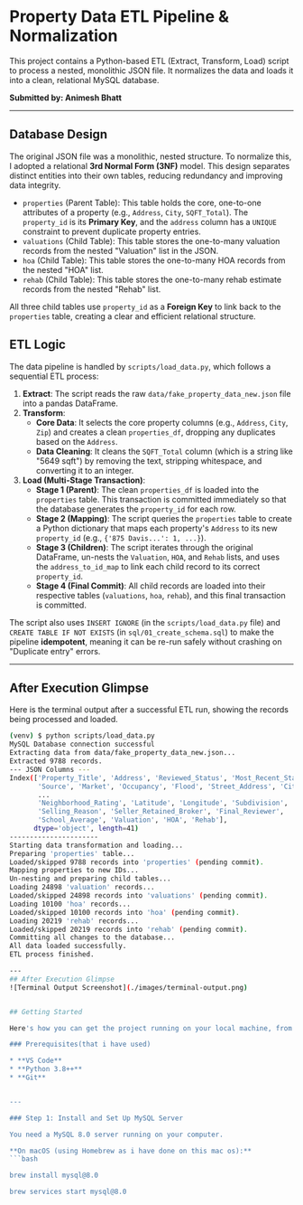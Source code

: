 # Property Data ETL Pipeline & Normalization

This project contains a Python-based ETL (Extract, Transform, Load) script to process a nested, monolithic JSON file. It normalizes the data and loads it into a clean, relational MySQL database.

**Submitted by: Animesh Bhatt**

---

## Database Design

The original JSON file was a monolithic, nested structure. To normalize this, I adopted a relational **3rd Normal Form (3NF)** model. This design separates distinct entities into their own tables, reducing redundancy and improving data integrity.

* `properties` (Parent Table): This table holds the core, one-to-one attributes of a property (e.g., `Address`, `City`, `SQFT_Total`). The `property_id` is its **Primary Key**, and the `address` column has a `UNIQUE` constraint to prevent duplicate property entries.
* `valuations` (Child Table): This table stores the one-to-many valuation records from the nested "Valuation" list in the JSON.
* `hoa` (Child Table): This table stores the one-to-many HOA records from the nested "HOA" list.
* `rehab` (Child Table): This table stores the one-to-many rehab estimate records from the nested "Rehab" list.

All three child tables use `property_id` as a **Foreign Key** to link back to the `properties` table, creating a clear and efficient relational structure.

## ETL Logic

The data pipeline is handled by `scripts/load_data.py`, which follows a sequential ETL process:

1.  **Extract**: The script reads the raw `data/fake_property_data_new.json` file into a pandas DataFrame.
2.  **Transform**:
    * **Core Data**: It selects the core property columns (e.g., `Address`, `City`, `Zip`) and creates a clean `properties_df`, dropping any duplicates based on the `Address`.
    * **Data Cleaning**: It cleans the `SQFT_Total` column (which is a string like "5649 sqft") by removing the text, stripping whitespace, and converting it to an integer.
3.  **Load (Multi-Stage Transaction)**:
    * **Stage 1 (Parent)**: The clean `properties_df` is loaded into the `properties` table. This transaction is committed immediately so that the database generates the `property_id` for each row.
    * **Stage 2 (Mapping)**: The script queries the `properties` table to create a Python dictionary that maps each property's `Address` to its new `property_id` (e.g., `{'875 Davis...': 1, ...}`).
    * **Stage 3 (Children)**: The script iterates through the original DataFrame, un-nests the `Valuation`, `HOA`, and `Rehab` lists, and uses the `address_to_id_map` to link each child record to its correct `property_id`.
    * **Stage 4 (Final Commit)**: All child records are loaded into their respective tables (`valuations`, `hoa`, `rehab`), and this final transaction is committed.

The script also uses `INSERT IGNORE` (in the `scripts/load_data.py` file) and `CREATE TABLE IF NOT EXISTS` (in `sql/01_create_schema.sql`) to make the pipeline **idempotent**, meaning it can be re-run safely without crashing on "Duplicate entry" errors.

---

## After Execution Glimpse

Here is the terminal output after a successful ETL run, showing the records being processed and loaded.

```bash
(venv) $ python scripts/load_data.py
MySQL Database connection successful
Extracting data from data/fake_property_data_new.json...
Extracted 9788 records.
--- JSON Columns ---
Index(['Property_Title', 'Address', 'Reviewed_Status', 'Most_Recent_Status',
       'Source', 'Market', 'Occupancy', 'Flood', 'Street_Address', 'City',
       ...
       'Neighborhood_Rating', 'Latitude', 'Longitude', 'Subdivision', 'Taxes',
       'Selling_Reason', 'Seller_Retained_Broker', 'Final_Reviewer',
       'School_Average', 'Valuation', 'HOA', 'Rehab'],
      dtype='object', length=41)
----------------------
Starting data transformation and loading...
Preparing 'properties' table...
Loaded/skipped 9788 records into 'properties' (pending commit).
Mapping properties to new IDs...
Un-nesting and preparing child tables...
Loading 24898 'valuation' records...
Loaded/skipped 24898 records into 'valuations' (pending commit).
Loading 10100 'hoa' records...
Loaded/skipped 10100 records into 'hoa' (pending commit).
Loading 20219 'rehab' records...
Loaded/skipped 20219 records into 'rehab' (pending commit).
Committing all changes to the database...
All data loaded successfully.
ETL process finished.

---
## After Execution Glimpse
![Terminal Output Screenshot](./images/terminal-output.png)


## Getting Started

Here's how you can get the project running on your local machine, from installing MySQL to running the script.

### Prerequisites(that i have used)

* **VS Code**
* **Python 3.8++**
* **Git**


---

### Step 1: Install and Set Up MySQL Server

You need a MySQL 8.0 server running on your computer.

**On macOS (using Homebrew as i have done on this mac os):**
```bash

brew install mysql@8.0

brew services start mysql@8.0
